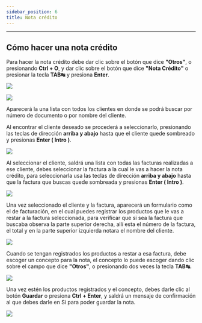 ```yaml
---
sidebar_position: 6
title: Nota crédito
---
```


---

## Cómo hacer una nota crédito

Para hacer la nota crédito debe dar clic sobre el botón que dice **"Otros"**, o presionando **Ctrl + O**, y dar clic sobre el botón que dice **"Nota Crédito"** o presionar la tecla **TAB↹** y presiona **Enter**.

![](/img/facturacion/notas/boton_otros.png)

![](/img/facturacion/notas/boton_nota_credito.png)

Aparecerá la una lista con todos los clientes en donde se podrá buscar por número de documento o por nombre del cliente.

Al encontrar el cliente deseado se procederá a seleccionarlo, presionando las teclas de dirección **arriba y abajo** hasta que el cliente quede sombreado y presionas **Enter ( Intro )**.

![](/img/facturacion/notas/lista_clientes.png)

Al seleccionar el cliente, saldrá una lista con todas las facturas realizadas a ese cliente, debes seleccionar la factura a la cual le vas a hacer la nota crédito, para seleccionarla usa las teclas de dirección **arriba y abajo** hasta que la factura que buscas quede sombreada y presionas **Enter ( Intro )**.

![](/img/facturacion/notas/lista_facturas.png)

Una vez seleccionado el cliente y la factura, aparecerá un formulario como el de facturación, en el cual puedes registrar los productos que le vas a restar a la factura seleccionada, para verificar que si sea la factura que buscaba observa la parte superior derecha, allí esta el número de la factura, el total y en la parte superior izquierda notara el nombre del cliente.

![](/img/facturacion/notas/formulario_nota_credito.png)

Cuando se tengan registrados los productos a restar a esa factura, debe escoger un concepto para la nota, el concepto lo puede escoger dando clic sobre el campo que dice **"Otros"**, o presionando dos veces la tecla **TAB↹.**

![](/img/facturacion/notas/concepto_nota_credito.png)

Una vez estén los productos registrados y el concepto, debes darle clic al botón **Guardar** o presiona **Ctrl + Enter**, y saldrá un mensaje de confirmación al que debes darle en Si para poder guardar la nota.

![](/img/facturacion/notas/confirma_notas.png)
